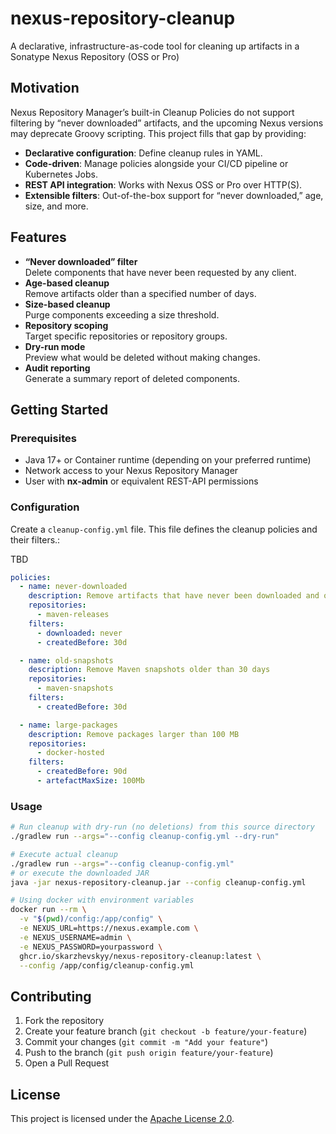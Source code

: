 # nexus-repository-cleanup

A declarative, infrastructure-as-code tool for cleaning up artifacts in a Sonatype Nexus Repository (OSS or Pro)

## Motivation

Nexus Repository Manager’s built-in Cleanup Policies do not support filtering by “never downloaded” artifacts, and the upcoming Nexus versions may deprecate Groovy scripting. This project fills that gap by providing:

- **Declarative configuration**: Define cleanup rules in YAML.
- **Code-driven**: Manage policies alongside your CI/CD pipeline or Kubernetes Jobs.
- **REST API integration**: Works with Nexus OSS or Pro over HTTP(S).
- **Extensible filters**: Out-of-the-box support for “never downloaded,” age, size, and more.

## Features

- **“Never downloaded” filter**  
  Delete components that have never been requested by any client.
- **Age-based cleanup**  
  Remove artifacts older than a specified number of days.
- **Size-based cleanup**  
  Purge components exceeding a size threshold.
- **Repository scoping**  
  Target specific repositories or repository groups.
- **Dry-run mode**  
  Preview what would be deleted without making changes.
- **Audit reporting**  
  Generate a summary report of deleted components.

## Getting Started

### Prerequisites

- Java 17+ or Container runtime (depending on your preferred runtime)
- Network access to your Nexus Repository Manager
- User with **nx-admin** or equivalent REST-API permissions

### Configuration

Create a `cleanup-config.yml` file. This file defines the cleanup policies and their filters.:

TBD
```yaml
policies:
  - name: never-downloaded
    description: Remove artifacts that have never been downloaded and older than 30 days
    repositories:
      - maven-releases
    filters:
      - downloaded: never
      - createdBefore: 30d

  - name: old-snapshots
    description: Remove Maven snapshots older than 30 days
    repositories:
      - maven-snapshots
    filters:
      - createdBefore: 30d 

  - name: large-packages
    description: Remove packages larger than 100 MB
    repositories:
      - docker-hosted
    filters:
      - createdBefore: 90d
      - artefactMaxSize: 100Mb
```

### Usage

```bash
# Run cleanup with dry-run (no deletions) from this source directory
./gradlew run --args="--config cleanup-config.yml --dry-run"

# Execute actual cleanup
./gradlew run --args="--config cleanup-config.yml"
# or execute the downloaded JAR
java -jar nexus-repository-cleanup.jar --config cleanup-config.yml

# Using docker with environment variables
docker run --rm \
  -v "$(pwd)/config:/app/config" \
  -e NEXUS_URL=https://nexus.example.com \
  -e NEXUS_USERNAME=admin \
  -e NEXUS_PASSWORD=yourpassword \
  ghcr.io/skarzhevskyy/nexus-repository-cleanup:latest \
  --config /app/config/cleanup-config.yml
```

## Contributing

1. Fork the repository
2. Create your feature branch (`git checkout -b feature/your-feature`)
3. Commit your changes (`git commit -m "Add your feature"`)
4. Push to the branch (`git push origin feature/your-feature`)
5. Open a Pull Request

## License

This project is licensed under the [Apache License 2.0](LICENSE).
